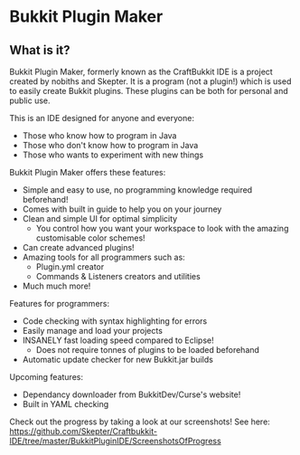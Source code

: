 Bukkit Plugin Maker
===============

What is it?
-----------
Bukkit Plugin Maker, formerly known as the CraftBukkit IDE is a project created by nobiths and Skepter. It is a program (not a plugin!) which is used to easily create Bukkit plugins. These plugins can be both for personal and public use.

This is an IDE designed for anyone and everyone:

* Those who know how to program in Java
* Those who don't know how to program in Java
* Those who wants to experiment with new things

Bukkit Plugin Maker offers these features:

* Simple and easy to use, no programming knowledge required beforehand!
* Comes with built in guide to help you on your journey
* Clean and simple UI for optimal simplicity
  * You control how you want your workspace to look with the amazing customisable color schemes!
* Can create advanced plugins!
* Amazing tools for all programmers such as:
  * Plugin.yml creator
  * Commands & Listeners creators and utilities
* Much much more!

Features for programmers:

* Code checking with syntax highlighting for errors
* Easily manage and load your projects
* INSANELY fast loading speed compared to Eclipse!
  * Does not require tonnes of plugins to be loaded beforehand
* Automatic update checker for new Bukkit.jar builds

Upcoming features:

* Dependancy downloader from BukkitDev/Curse's website!
* Built in YAML checking

Check out the progress by taking a look at our screenshots! See here:
https://github.com/Skepter/Craftbukkit-IDE/tree/master/BukkitPluginIDE/ScreenshotsOfProgress
